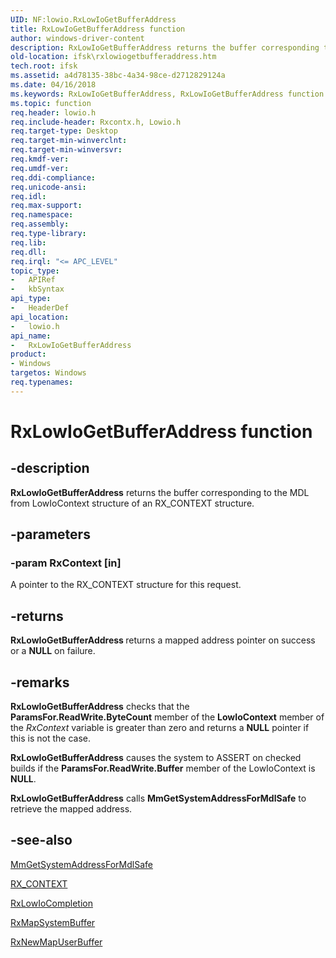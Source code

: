 ```yaml
---
UID: NF:lowio.RxLowIoGetBufferAddress
title: RxLowIoGetBufferAddress function
author: windows-driver-content
description: RxLowIoGetBufferAddress returns the buffer corresponding to the MDL from LowIoContext structure of an RX_CONTEXT structure.
old-location: ifsk\rxlowiogetbufferaddress.htm
tech.root: ifsk
ms.assetid: a4d78135-38bc-4a34-98ce-d2712829124a
ms.date: 04/16/2018
ms.keywords: RxLowIoGetBufferAddress, RxLowIoGetBufferAddress function [Installable File System Drivers], ifsk.rxlowiogetbufferaddress, lowio/RxLowIoGetBufferAddress, rxref_b45afb50-cf03-4450-9e96-3d8f08392eb6.xml
ms.topic: function
req.header: lowio.h
req.include-header: Rxcontx.h, Lowio.h
req.target-type: Desktop
req.target-min-winverclnt: 
req.target-min-winversvr: 
req.kmdf-ver: 
req.umdf-ver: 
req.ddi-compliance: 
req.unicode-ansi: 
req.idl: 
req.max-support: 
req.namespace: 
req.assembly: 
req.type-library: 
req.lib: 
req.dll: 
req.irql: "<= APC_LEVEL"
topic_type:
-	APIRef
-	kbSyntax
api_type:
-	HeaderDef
api_location:
-	lowio.h
api_name:
-	RxLowIoGetBufferAddress
product:
- Windows
targetos: Windows
req.typenames: 
---
```


# RxLowIoGetBufferAddress function


## -description


<b>RxLowIoGetBufferAddress</b> returns the buffer corresponding to the MDL from LowIoContext structure of an RX_CONTEXT structure.


## -parameters




### -param RxContext [in]

A pointer to the RX_CONTEXT structure for this request.


## -returns



<b>RxLowIoGetBufferAddress </b>returns a mapped address pointer on success or a <b>NULL</b> on failure. 




## -remarks



<b>RxLowIoGetBufferAddress</b> checks that the <b>ParamsFor.ReadWrite.ByteCount</b> member of the <b>LowIoContext</b> member of the <i>RxContext</i> variable is greater than zero and returns a <b>NULL</b> pointer if this is not the case. 

<b>RxLowIoGetBufferAddress</b> causes the system to ASSERT on checked builds if the <b>ParamsFor.ReadWrite.Buffer</b> member of the LowIoContext is <b>NULL</b>. 

<b>RxLowIoGetBufferAddress</b> calls <b>MmGetSystemAddressForMdlSafe</b> to retrieve the mapped address.




## -see-also




<a href="https://msdn.microsoft.com/library/windows/hardware/ff554559">MmGetSystemAddressForMdlSafe</a>



<a href="https://msdn.microsoft.com/library/windows/hardware/ff554751">RX_CONTEXT</a>



<a href="https://msdn.microsoft.com/library/windows/hardware/ff554525">RxLowIoCompletion</a>



<a href="https://msdn.microsoft.com/library/windows/hardware/ff554549">RxMapSystemBuffer</a>



<a href="https://msdn.microsoft.com/library/windows/hardware/ff554591">RxNewMapUserBuffer</a>
 

 

